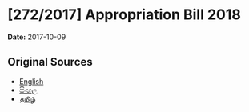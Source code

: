 # [272/2017] Appropriation Bill 2018

**Date:** 2017-10-09

## Original Sources

- [English](https://documents.gov.lk/view/bills/2017/10/272-2017_E.pdf)
- [සිංහල](https://documents.gov.lk/view/bills/2017/10/272-2017_S.pdf)
- [தமிழ்](https://documents.gov.lk/view/bills/2017/10/272-2017_T.pdf)
